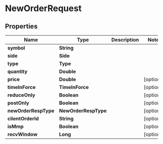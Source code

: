 

# NewOrderRequest


## Properties

| Name | Type | Description | Notes |
|------------ | ------------- | ------------- | -------------|
|**symbol** | **String** |  |  |
|**side** | **Side** |  |  |
|**type** | **Type** |  |  |
|**quantity** | **Double** |  |  |
|**price** | **Double** |  |  [optional] |
|**timeInForce** | **TimeInForce** |  |  [optional] |
|**reduceOnly** | **Boolean** |  |  [optional] |
|**postOnly** | **Boolean** |  |  [optional] |
|**newOrderRespType** | **NewOrderRespType** |  |  [optional] |
|**clientOrderId** | **String** |  |  [optional] |
|**isMmp** | **Boolean** |  |  [optional] |
|**recvWindow** | **Long** |  |  [optional] |



